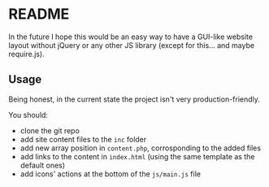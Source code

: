 # README #

In the future I hope this would be an easy way to have a GUI-like website layout without jQuery or any other JS library (except for this... and maybe require.js).

## Usage ##

Being honest, in the current state the project isn't very production-friendly.

You should:

+ clone the git repo
+ add site content files to the `inc` folder
+ add new array position in `content.php`, corrosponding to the added files
+ add links to the content in `index.html` (using the same template as the default ones)
+ add icons' actions at the bottom of the `js/main.js` file